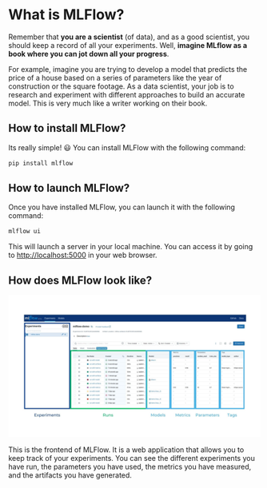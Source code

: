 # What is MLFlow?

Remember that **you are a scientist** (of data), and as a good scientist, you should keep a record of all your experiments. Well, **imagine MLflow as a book where you can jot down all your progress**.

For example, imagine you are trying to develop a model that predicts the price of a house based on a series of parameters like the year of construction or the square footage. As a data scientist, your job is to research and experiment with different approaches to build an accurate model. This is very much like a writer working on their book.

## How to install MLFlow?

Its really simple! 😃 You can install MLFlow with the following command:

```bash
pip install mlflow
```

## How to launch MLFlow?

Once you have installed MLFlow, you can launch it with the following command:

```bash
mlflow ui
```

This will launch a server in your local machine. You can access it by going to [http://localhost:5000](http://localhost:5000) in your web browser.

## How does MLFlow look like?

![mlflow_frontend](../assets/mlflow_frontend.jpg)

This is the frontend of MLFlow. It is a web application that allows you to keep track of your experiments. You can see the different experiments you have run, the parameters you have used, the metrics you have measured, and the artifacts you have generated.
